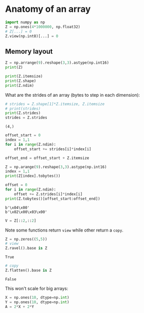 # Anatomy of an array


```python
import numpy as np
Z = np.ones(4*1000000, np.float32)
# Z[...] = 0
Z.view(np.int8)[...] = 0
```




## Memory layout

```py
Z = np.arrange(9).reshape(3,3).astype(np.int16)
print(Z)

print(Z.itemsize)
print(Z.shape)
print(Z.ndim)
```

What are the strides of an array (bytes to step in each dimension):


```python
# strides = Z.shape[1]*Z.itemsize, Z.itemsize
# print(strides)
print(Z.strides)
strides = Z.strides
```

```
(4,)
```




```python
offset_start = 0
index = 1,1
for i in range(Z.ndim):
    offset_start += strides[i]*index[i]

offset_end = offset_start + Z.itemsize
```




```python
Z = np.arange(9).reshape(3,3).astype(np.int16)
index = 1,1
print(Z[index].tobytes())

offset = 0
for i in range(Z.ndim):
    offset += Z.strides[i]*index[i]
print(Z.tobytes()[offset_start:offset_end])
```

```
b'\x04\x00'
b'\x02\x00\x03\x00'
```



```py
V = Z[::2,::2]
```

Note some functions return `view` while other return a `copy`.

```python
Z = np.zeros((5,5))
# view
Z.ravel().base is Z
```

```
True
```




```python
# copy
Z.flatten().base is Z
```

```
False
```



This won't scale for big arrays:


```python
X = np.ones(10, dtype=np.int)
Y = np.ones(10, dtype=np.int)
A = 2*X + 2*Y
```


